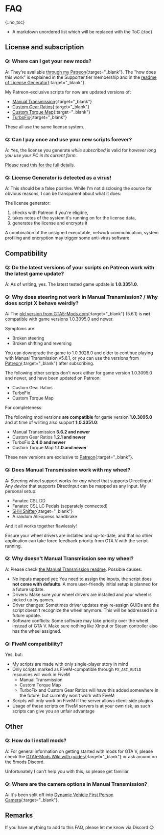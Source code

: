 # FAQ
{:.no_toc}

* A markdown unordered list which will be replaced with the ToC
{:toc}

## License and subscription

### Q: Where can I get your new mods?

A: They're available [through my Patreon](https://patreon.com/ikt){:target="_blank"}. The "how does this work"
is explained in the Supporter tier membership and in the [readme of License Generator](licgen-readme){:target="_blank"}.

My Patreon-exclusive scripts for now are updated versions of:

* [Manual Transmission](5-gears-readme){:target="_blank"}
* [Custom Gear Ratios](5-cgr-readme){:target="_blank"}
* [Custom Torque Map](5-ctm-readme){:target="_blank"}
* [TurboFix](5-turbofix-readme){:target="_blank"}

These all use the same license system.

### Q: Can I pay once and use your new scripts forever?

A: Yes, the license you generate *while subscribed* is valid for *however long you use your PC in its current form*.

[Please read this for the full details](licgen-readme).

### Q: License Generator is detected as a virus!

A: This should be a false positive. While I'm not disclosing the source for obvious reasons, I can be transparent about
what it does:

The license generator:

1. checks with Patreon if you're eligible,
2. takes notes of the system it's running on for the license data,
3. generates the license and encrypts it

A combination of the unsigned executable, network communication, system profiling and encryption may trigger some anti-virus software.

## Compatibility

### Q: Do the latest versions of your scripts on Patreon work with the latest game update?

A: As of writing, yes. The latest tested game update is **1.0.3351.0**.

### Q: Why does steering not work in Manual Transmission? / Why does script X behave weirdly?

A: The [old version from GTA5-Mods.com](https://www.gta5-mods.com/scripts/manual-transmission-ikt){:target="_blank"}
(5.6.1) is **not** compatible with game versions 1.0.3095.0 and newer.

Symptoms are:

* Broken steering
* Broken shifting and reversing

You can downgrade the game to 1.0.3028.0 and older to continue playing with Manual Transmission v5.6.1, or you
can use the versions from [Patreon](https://www.patreon.com/ikt){:target="_blank"} after subscribing.

The following other scripts don't work either for game version 1.0.3095.0 and newer, and have been updated on Patreon:

* Custom Gear Ratios
* TurboFix
* Custom Torque Map

For completeness:

The following mod versions **are compatible** for game version **1.0.3095.0**
and at time of writing also support **1.0.3351.0**:

* Manual Transmission **5.6.2 and newer**
* Custom Gear Ratios **1.2.1 and newer**
* TurboFix **2.4.0 and newer**
* Custom Torque Map **1.1.0 and newer**

These new versions are exclusive to [Patreon](https://www.patreon.com/ikt){:target="_blank"}.

### Q: Does Manual Transmission work with my wheel?

A: Steering wheel support works for *any* wheel that supports DirectInput! Any *device* that supports DirectInput can be mapped as any input. My personal setup:

* Fanatec CSL DD
* Fanatec CSL LC Pedals (separately connected)
* [SHH Shifter](https://www.shiftershh.com/en/){:target="_blank"}
* A random AliExpress handbrake

And it all works together flawlessly!

Ensure your wheel drivers are installed and up-to-date, and that no other application can take force feedback priority from GTA V with the script running.

### Q: Why doesn't Manual Transmission see my wheel?

A: Please check [the Manual Transmission readme](5-gears-readme#steering-wheel-issues). Possible causes:

* No inputs mapped yet: You need to assign the inputs, the script does **not come with defaults**.
  A more user-friendly initial setup is planned for a future update.
* Drivers: Make sure your wheel drivers are installed and your wheel is picked up by games.
* Driver changes: Sometimes driver updates may re-assign GUIDs and the script doesn't recognize the wheel anymore.
  This will be addressed in a future update.
* Software conflicts: Some software may take priority over the wheel instead of GTA V. Make sure nothing like XInput
  or Steam controller also has the wheel assigned.

### Q: FiveM compatibility?

Yes, but:

* My scripts are made with only single-player story in mind
* Only scripts marked as FiveM-compatible through `FX_ASI_BUILD` resources will work in FiveM
  * Manual Transmission
  * Custom Torque Map
  * TurboFix and Custom Gear Ratios will have this added somewhere in the future, but currently won't work with FiveM
* Scripts will only work on FiveM if the server allows client-side plugins
* Usage of these scripts on FiveM servers is at your own risk, as such scripts can give you an unfair advantage

## Other

### Q: How do I install mods?

A: For general information on getting started with mods for GTA V, please check the [GTA5-Mods Wiki with guides](https://github.com/5mods/tutorials/wiki){:target="_blank"} or ask around on the 5mods Discord.

Unfortunately I can't help you with this, so please get familiar.

### Q: Where are the camera options in Manual Transmission?

A: It's been split off into [Dynamic Vehicle First Person Camera](https://www.gta5-mods.com/scripts/dynamic-vehicle-first-person){:target="_blank"}.

## Remarks

If you have anything to add to this FAQ, please let me know via Discord 😊
